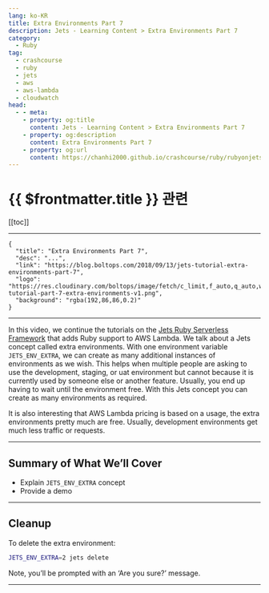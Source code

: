 ```yaml
---
lang: ko-KR
title: Extra Environments Part 7
description: Jets - Learning Content > Extra Environments Part 7
category:
  - Ruby
tag:
  - crashcourse
  - ruby
  - jets
  - aws
  - aws-lambda
  - cloudwatch
head:
  - - meta:
    - property: og:title
      content: Jets - Learning Content > Extra Environments Part 7
    - property: og:description
      content: Extra Environments Part 7
    - property: og:url
      content: https://chanhi2000.github.io/crashcourse/ruby/rubyonjets-learning-content/20180913-jets-tutorial-extra-environments-part-7.html
---
```


# {{ $frontmatter.title }} 관련

[[toc]]

---

```component VPCard
{
  "title": "Extra Environments Part 7",
  "desc": "...",
  "link": "https://blog.boltops.com/2018/09/13/jets-tutorial-extra-environments-part-7",
  "logo": "https://res.cloudinary.com/boltops/image/fetch/c_limit,f_auto,q_auto,w_677/https://blog.boltops.com/img/posts/2018/09/jets-tutorial-part-7-extra-environments-v1.png",
  "background": "rgba(192,86,86,0.2)"
}
```

---

<YouTubei id="AJy6NV_Zr30" />

In this video, we continue the tutorials on the [Jets Ruby Serverless Framework](http://rubyonjets.com/) that adds Ruby support to AWS Lambda. We talk about a Jets concept called extra environments. With one environment variable `JETS_ENV_EXTRA`, we can create as many additional instances of environments as we wish. This helps when multiple people are asking to use the development, staging, or uat environment but cannot because it is currently used by someone else or another feature. Usually, you end up having to wait until the environment free. With this Jets concept you can create as many environments as required.

It is also interesting that AWS Lambda pricing is based on a usage, the extra environments pretty much are free. Usually, development environments get much less traffic or requests.

---

## Summary of What We’ll Cover

- Explain `JETS_ENV_EXTRA` concept
- Provide a demo

---

## Cleanup

To delete the extra environment:

```sh
JETS_ENV_EXTRA=2 jets delete
```

Note, you’ll be prompted with an ‘Are you sure?’ message.

---

<TagLinks />